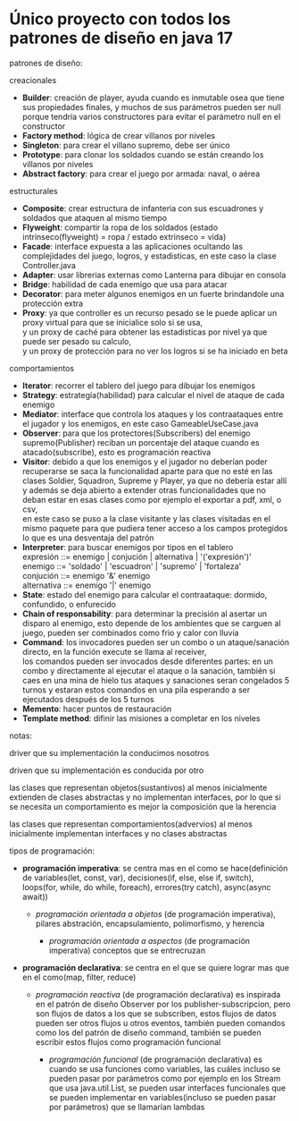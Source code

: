 # Único proyecto con todos los patrones de diseño en java 17

patrones de diseño:

creacionales

* **Builder**: creación de player, ayuda cuando es inmutable osea que tiene sus propiedades finales, y muchos de sus parámetros pueden ser null porque tendría varios constructores para evitar el parámetro null en el constructor
* **Factory method**: lógica de crear villanos por niveles
* **Singleton**: para crear el villano supremo, debe ser único
* **Prototype**: para clonar los soldados cuando se están creando los villanos por niveles
* **Abstract factory**: para crear el juego por armada: naval, o aérea


estructurales

* **Composite**: crear estructura de infanteria con sus escuadrones y soldados que ataquen al mismo tiempo
* **Flyweight**: compartir la ropa de los soldados (estado intrinseco(flyweight) = ropa / estado extrinseco = vida)
* **Facade**: interface expuesta a las aplicaciones ocultando las complejidades del juego, logros, y estadisticas, en este caso la clase Controller.java
* **Adapter**: usar librerias externas como Lanterna para dibujar en consola
* **Bridge**: habilidad de cada enemigo que usa para atacar
* **Decorator**: para meter algunos enemigos en un fuerte brindandole una protección extra
* **Proxy**: ya que controller es un recurso pesado se le puede aplicar un proxy virtual para que se inicialice solo si se usa,  
y un proxy de caché para obtener las estadisticas por nivel ya que puede ser pesado su calculo,  
y un proxy de protección para no ver los logros si se ha iniciado en beta

comportamientos

* **Iterator**: recorrer el tablero del juego para dibujar los enemigos
* **Strategy**: estrategía(habilidad) para calcular el nivel de ataque de cada enemigo
* **Mediator**: interface que controla los ataques y los contraataques entre el jugador y los enemigos, en este caso GameableUseCase.java
* **Observer**: para que los protectores(Subscribers) del enemigo supremo(Publisher) reciban un porcentaje del ataque cuando es atacado(subscribe), esto es programación reactiva
* **Visitor**: debido a que los enemigos y el jugador no deberían poder recuperarse se saca la funcionalidad aparte para que no esté en las clases Soldier, Squadron, Supreme y Player, ya que no debería estar allí y además se deja abierto a extender otras funcionalidades que no deban estar en esas clases como por ejemplo el exportar a pdf, xml, o csv,  
en este caso se puso a la clase visitante y las clases visitadas en el mismo paquete para que pudiera tener acceso a los campos protegidos lo que es una desventaja del patrón
* **Interpreter**: para buscar enemigos por tipos en el tablero  
expresión ::= enemigo | conjución | alternativa | '('expresión')'  
enemigo ::= 'soldado' | 'escuadron' | 'supremo' | 'fortaleza'  
conjución ::= enemigo '&' enemigo  
alternativa ::= enemigo '|' enemigo
* **State**: estado del enemigo para calcular el contraataque: dormido, confundido, o enfurecido
* **Chain of responsability**: para determinar la precisión al asertar un disparo al enemigo, esto depende de los ambientes que se carguen al juego, pueden ser combinados como frio y calor con lluvia
* **Command**: los invocadores pueden ser un combo o un ataque/sanación directo, en la función execute se llama al receiver,  
los comandos pueden ser invocados desde diferentes partes: en un combo y directamente al ejecutar el ataque o la sanación, también si caes en una mina de hielo tus ataques y sanaciones seran congelados 5 turnos y estaran estos comandos en una pila esperando a ser ejecutados después de los 5 turnos
* **Memento**: hacer puntos de restauración
* **Template method**: difinir las misiones a completar en los niveles


notas:

driver que su implementación la conducimos nosotros

driven que su implementación es conducida por otro

las clases que representan objetos(sustantivos) al menos inicialmente extienden de clases abstractas y no implementan interfaces, por lo que si se necesita un comportamiento es mejor la composición que la herencia

las clases que representan comportamientos(advervios) al menos inicialmente implementan interfaces y no clases abstractas

tipos de programación:

* **programación imperativa**: se centra mas en el como se hace(definición de variables(let, const, var), decisiones(if, else, else if, switch), loops(for, while, do while, foreach), errores(try catch), async(async await))

	* _programación orientada a objetos_ (de programación imperativa), pilares abstración, encapsulamiento, polimorfismo, y herencia
	
		* _programación orientada a aspectos_ (de programación imperativa) conceptos que se entrecruzan


* **programación declarativa**: se centra en el que se quiere lograr mas que en el como(map, filter, reduce)

	* _programación reactiva_ (de programación declarativa) es inspirada en el patrón de diseño Observer por los publisher-subscripcion, pero son flujos de datos a los que se subscriben, estos flujos de datos pueden ser otros flujos u otros eventos, también pueden comandos como los del patrón de diseño command, también se pueden escribir estos flujos como programación funcional
	
		* _programación funcional_ (de programación declarativa) es cuando se usa funciones como variables, las cuáles incluso se pueden pasar por parámetros como por ejemplo en los Stream que usa java.util.List, se pueden usar interfaces funcionales que se pueden implementar en variables(incluso se pueden pasar por parámetros) que se llamarían lambdas

